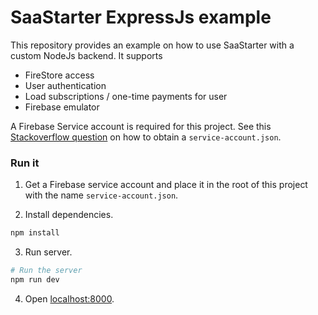 # SaaStarter ExpressJs example

This repository provides an example on how to use SaaStarter with a custom NodeJs backend.
It supports

- FireStore access
- User authentication
- Load subscriptions / one-time payments for user
- Firebase emulator


A Firebase Service account is required for this project. See this [Stackoverflow question](https://stackoverflow.com/a/40799378) on how to obtain a `service-account.json`.

### Run it

1. Get a Firebase service account and place it in the root of this project with the name `service-account.json`.

2. Install dependencies.
```bash
npm install
```

3. Run server.
```bash
# Run the server
npm run dev
```

4. Open [localhost:8000](http://localhost:8000).

